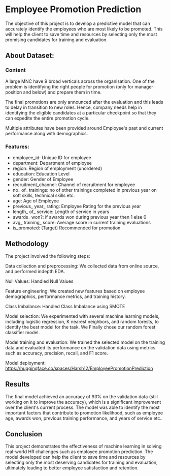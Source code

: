 # Employee Promotion Prediction
The objective of this project is to develop a predictive model that can accurately identify the employees who are most likely to be promoted. This will help the client to save time and resources by selecting only the most promising candidates for training and evaluation.

## About Dataset:
### Content
A large MNC have 9 broad verticals across the organisation. One of the problem is identifying the right people for promotion (only for manager position and below) and prepare them in time.

The final promotions are only announced after the evaluation and this leads to delay in transition to new roles. Hence, company needs help in identifying the eligible candidates at a particular checkpoint so that they can expedite the entire promotion cycle.

Multiple attributes have been provided around Employee's past and current performance along with demographics.

### Features:

- employee_id: Unique ID for employee
- department: Department of employee
- region: Region of employment (unordered)
- education: Education Level
- gender: Gender of Employee
- recruitment_channel: Channel of recruitment for employee
- no_ of_ trainings: no of other trainings completed in previous year on soft skills, technical skills etc.
- age: Age of Employee
- previous_ year_ rating: Employee Rating for the previous year
- length_ of_ service: Length of service in years
- awards_ won?: if awards won during previous year then 1 else 0
- avg_ training_ score: Average score in current training evaluations
- is_promoted: (Target) Recommended for promotion

## Methodology
The project involved the following steps:

Data collection and preprocessing: We collected data from online source, and performed indepth EDA.

Null Values: Handled Null Values

Feature engineering: We created new features based on employee demographics, performance metrics, and training history.

Class Imbalance: Handled Class Imbalance using SMOTE

Model selection: We experimented with several machine learning models, including logistic regression, K nearest neighbors, and random forests, to identify the best model for the task. We Finally chose our random forest classifier model.

Model training and evaluation: We trained the selected model on the training data and evaluated its performance on the validation data using metrics such as accuracy, precision, recall, and F1 score.

Model deployment: https://huggingface.co/spaces/Harsh12/EmployeePromotionPrediction

## Results
The final model achieved an accuracy of 93% on the validation data (still working on it to improve the accuracy), which is a significant improvement over the client's current process. The model was able to identify the most important factors that contribute to promotion likelihood, such as employee age, awards won, previous training performance, and years of service etc..

## Conclusion
This project demonstrates the effectiveness of machine learning in solving real-world HR challenges such as employee promotion prediction. The model developed can help the client to save time and resources by selecting only the most deserving candidates for training and evaluation, ultimately leading to better employee satisfaction and retention.
